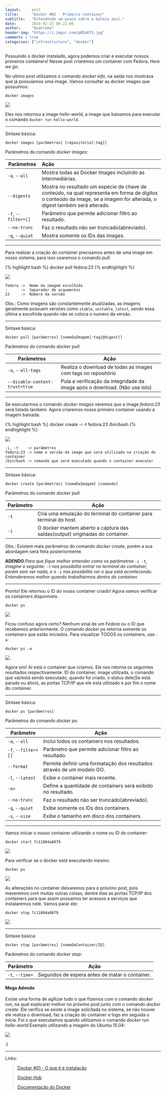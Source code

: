 ```yaml
---
layout:     post
title:      "Docker #02 - Primeiro container"
subtitle:   "Entendendo um pouco sobre a baleia azul."
date:       2016-02-21 00:22:00
author:     "Quatroka"
header-img: "https://i.imgur.com/pBImEY3.jpg"
comments : true
categories: ["infrastructure", "docker"]
---
```


Possuindo o docker instalado, agora podemos criar e executar nossos primeiros
 containers! Nesse post criaremos um container com Fedora. _Here we go_.

No ultimo post utilizamos o comando _docker info_, na saída nos mostrava que já
 possuíamos uma image. Vamos consultar as docker images que possuímos:

    docker images

![](https://i.imgur.com/B8ZZ37u.jpg)

Eles nos retornou a image _hello-world_, a image que baixamos para executar o
 comando `docker run hello-world`.

---
Sintaxe básica:

    docker images [parâmetros] [repositório[:tag]]

Parâmetros do comando _docker images_:

| Parâmetros          | Ação                                                       |
|---------------------|:-----------------------------------------------------------|
| `-a`, `--all`       | Mostra todas as Docker Images incluindo as intermediárias. |
| `--digests`         | Mostra no resultado um espécie de chave de conteúdo, na qual representa em forma de dígitos o conteúdo da image, se a imagem for alterada, o _digest_ também será alterado. |
| `-f`, `--filter=[]` | Parâmetro que permite adicionar filtro ao resultado.       |
| `--no-trunc`        | Faz o resultado não ser truncado(abreviado).               |
| `-q`, `--quiet`     | Mostra somente os IDs das images.                          |

---

Para realizar a criação do container precisamos antes de uma image em nosso
 sistema, para isso usaremos o comando _pull_:

{% highlight bash %}
docker pull fedora:23
{% endhighlight %}

![](https://i.imgur.com/rPwdYJ3.jpg)

    fedora ->  Nome da imagem escolhida
    :      ->  Separador de argumentos
    23     ->  Número da versão

Obs.: Como imagens são constantemente atualizadas, as imagens geralmente possuem
 versões como `stable`, `unstable`, `latest`, sendo essa última a escolhida
 quando não se coloca o numero da versão.

---
Sintaxe básica:

    docker pull [parâmetros] [nomeDaImagem[:tag|@digest]]

Parâmetros do comando _docker pull_:

| Parâmetros                     | Ação                                                                       |
|--------------------------------|----------------------------------------------------------------------------|
| `-a`, `--all-tags`             | Realiza o download de todas as images com tags no repositório              |
| `--disable-content-trust=true` | Pula a verificação da integridade da image após o download. (Não use isto) |

---

Se executarmos o comando _docker images_ veremos que a image _fedora:23_ será
 listada também. Agora criaremos nosso primeiro container usando a imagem baixada:

{% highlight bash %}
docker create -i -t fedora:23 /bin/bash
{% endhighlight %}

![](https://i.imgur.com/p7zzv3a.jpg)

    -i, -t    -> parâmetros
    fedora:23 -> nome e versão da image que será utilizada na criação do container
    /bin/bash -> comando que será executado quando o container executar

---
Sintaxe básica:

    docker create [parâmetros] [nomeDaImagem] [comando]

Parâmetros do comando _docker pull_:

| Parâmetro | Ação                                                                         |
|-----------|------------------------------------------------------------------------------|
| `-t`      | Cria uma emulação do terminal do container para terminal do host.            |
| `-i`      | O docker mantem aberto a captura das saídas(output) originadas do container. |

Obs.: Existem mais parâmetros do comando _docker create_, porém a sua abordagem
 será feita posteriormente.

**ADENDO**:_Para que fique melhor entender como os parâmetros `-i -t`, imagine
o seguinte: `-t` nos possibilita entrar no terminal do container, porém sem ver
 nada, e o `-i` nos possibilita ver o que está acontecendo. Entenderemos melhor
 quando trabalharmos dentro do container._

---

Pronto! Ele retornou o ID do nosso container criado! Agora vamos verificar os
 containers disponíveis:

    docker ps

![](https://i.imgur.com/r2W03dK.jpg)

Ficou confuso agora certo? Nenhum sinal de um _Fedora_ ou o ID que recebemos
 anteriormente. O comando _docker ps_ retorna somente os containers que estão
 iniciados. Para visualizar TODOS os containers, use `-a`:

    docker ps -a

![](https://i.imgur.com/zvPFp2Y.jpg)

Agora sim! Aí está o container que criamos. Ele nos retorna os seguintes resultados
 respectivamente: ID do container, image utilizada, o comando que vai/está sendo
 executado, quando foi criado, o status dele(Se está parado ou ativo), as portas
 TCP/IP que ele está utilizado e por fim o nome do container.

---
Sintaxe básica:

    docker ps [parâmetros]

Parâmetros do comando _docker ps_:

| Parâmetro           | Ação                                                                   |
|---------------------|------------------------------------------------------------------------|
| `-a`, `--all`       | Inclui todos os containers nos resultados.                             |
| `-f`, `--filter=[]` | Parâmetro que permite adicionar filtro ao resultado.                   |
| `--format`          | Permite definir uma formatação dos resultados através de um modelo GO. |
| `-l`, `--latest`    | Exibe o container mais recente.                                        |
| `-n=`               | Define a quantidade de containers será exibido no resultado.           |
| `--no-trunc`        | Faz o resultado não ser truncado(abreviado).                           |
| `-q`, `--quiet`     | Exibe somente os IDs dos containers.                                   |
| `-s`, `--size`      | Exibe o tamanho em disco dos containers.                               |

---

Vamos iniciar o nosso container utilizando o nome ou ID do container:

    docker start 7c11804a8879

![](https://i.imgur.com/ms6QLI3.jpg)

Para verificar se o docker está executando mesmo:

    docker ps

![](https://i.imgur.com/A2fucnV.jpg)

As alterações no container deixaremos para o próximo post, pois mexeremos com
 muitas outras coisas, dentre elas as portas TCP/IP dos containers para que assim
 possamos ter acessos a serviços que instalaremos nele. Vamos parar ele:

    docker stop 7c11804a8879

![](https://i.imgur.com/Os3PW3j.jpg)

---
Sintaxe básica:

    docker stop [parâmetros] [nomeDoContainer/ID]

Parâmetros do comando _docker stop_:

| Parâmetro           | Ação                                           |
|---------------------|------------------------------------------------|
| `-t`, `--time=`     | Segundos de espera antes de matar o container. |

#### Mega Adendo

Existe uma forma de agilizar tudo o que fizemos com o comando _docker run_, na
 qual explicarei melhor no próximo post junto com o comando _docker create_. Ele
 verifica se existe a image solicitada no sistema, se não houver ele realiza o
 download, faz a criação do container e logo em seguida o inicia. Foi o que
 executamos quando utilizamos o comando _docker run hello-world_.Exemplo utilizando
 a imagem do Ubuntu 15.04:

![](https://i.imgur.com/3QfB7ox.jpg)

:)


---
Links:

>[Docker #01 - O que é e instalação](https://blog.quatroka.com/2/)
>
>[Docker Hub](https://hub.docker.com/)
>
>[Documentação do Docker](https://docs.docker.com/)
